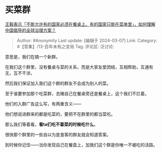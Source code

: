 # 买菜群
[王毅表示「不能允许有的国家必须在餐桌上、有的国家只能在菜单里」，如何理解中国倡导的全球治理方案？](https://www.zhihu.com/question/647429874/answer/3422557703)

> Author: #Anonymity
> Last update: [编辑于 2024-03-07]
> Link:
> Category: #【答集】/13-百年未有之变局 
> Tag: 
> 评论区:
> 泛讨论:

意思是，我们在搞一个新群。

在我们这个群里，没有餐桌与菜的关系，而是大家友爱团结，互相帮助，互通有无，互不干涉。

然后我们保证加入我们这个群的群友不会成为别人的菜。

至于谁要参加那个吃菜群，去赌自己在餐桌旁还是餐桌上，这个我们不拦着。

他们的入群广告这么写，有两重含义——

他们想说进群来的都是吃菜的，要把不在群里的都当菜吃。

那么我们等着看，**看ta们吃不着菜的时候吃什么**。

很快那个群里的一些自以为是食客的群友就会知道答案。

到时候你记住——当你发现自己在餐盘上，加我们这个群是你唯一不被吃的活路。
